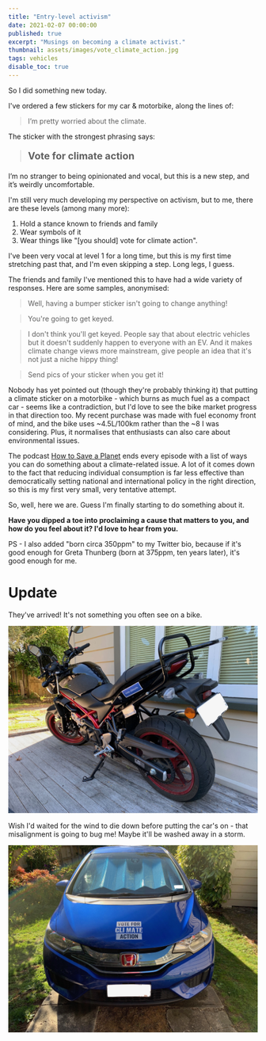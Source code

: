 ```yaml
---
title: "Entry-level activism"
date: 2021-02-07 00:00:00
published: true
excerpt: "Musings on becoming a climate activist."
thumbnail: assets/images/vote_climate_action.jpg
tags: vehicles
disable_toc: true
---
```


So I did something new today.

I've ordered a few stickers for my car & motorbike, along the lines of:

> I’m pretty worried about the climate.

The sticker with the strongest phrasing says:

> <p style="font-size:1.4em;"><b>Vote for climate action</b></p>

I’m no stranger to being opinionated and vocal, but this is a new step, and it’s weirdly uncomfortable.

I'm still very much developing my perspective on activism, but to me, there are these levels (among many more):

1. Hold a stance known to friends and family
2. Wear symbols of it
3. Wear things like "[you should] vote for climate action".

I've been very vocal at level 1 for a long time, but this is my first time stretching past that, and I'm even skipping a step. Long legs, I guess.

The friends and family I've mentioned this to have had a wide variety of responses. Here are some samples, anonymised:

> Well, having a bumper sticker isn't going to change anything!

> You're going to get keyed.

> I don't think you'll get keyed. People say that about electric vehicles but it doesn't suddenly happen to everyone with an EV. And it makes climate change views more mainstream, give people an idea that it's not just a niche hippy thing!

> Send pics of your sticker when you get it!

Nobody has yet pointed out (though they're probably thinking it) that putting a climate sticker on a motorbike - which burns as much fuel as a compact car - seems like a contradiction, but I'd love to see the bike market progress in that direction too. My recent purchase was made with fuel economy front of mind, and the bike uses ~4.5L/100km rather than the ~8 I was considering. Plus, it normalises that enthusiasts can also care about environmental issues.

The podcast [How to Save a Planet](https://gimletmedia.com/shows/howtosaveaplanet) ends every episode with a list of ways you can do something about a climate-related issue. A lot of it comes down to the fact that reducing individual consumption is far less effective than democratically setting national and international policy in the right direction, so this is my first very small, very tentative attempt.

So, well, here we are. Guess I'm finally starting to do something about it.

**Have you dipped a toe into proclaiming a cause that matters to you, and how do you feel about it? I'd love to hear from you.**

PS - I also added "born circa 350ppm" to my Twitter bio, because if it's good enough for Greta Thunberg (born at 375ppm, ten years later), it's good enough for me.

# Update

They've arrived! It's not something you often see on a bike.

![A blue sticker on a black motorbike saying "vote climate."](/assets/images/bike_sticker.jpg)

Wish I'd waited for the wind to die down before putting the car's on - that misalignment is going to bug me! Maybe it'll be washed away in a storm.

![A big sticker on the front of a blue car saying "VOTE CLIMATE ACTION".](/assets/images/car_front_sticker.jpg)
